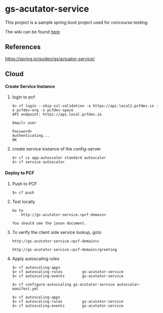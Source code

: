 # gs-acutator-service

This project is a sample spring boot project used for concourse testing. 

The wiki can be found [here](https://github.com/akoranne/gs-acutator-service.wiki.git)


## References
https://spring.io/guides/gs/actuator-service/


## Cloud

#### Create Service Instance

1. login to pcf

	```
	$> cf login --skip-ssl-validation -a https://api.local2.pcfdev.io -o pcfdev-org -s pcfdev-space
	API endpoint: https://api.local.pcfdev.io
	
	Email> user
	
	Password>
	Authenticating...
	OK
	```

2. create service instance of the config-server

	```
	$> cf cs app-autoscaler standard autoscaler
	$> cf service autoscaler
	```

#### Deploy to PCF 

1. Push to PCF

	```
	$> cf push
	```

2. Test locally

	```
	Go to
		http://gs-acutator-service.<pcf-domain>
	 
	You should see the jason document.
	```
	
3. To verify the client side service lookup, goto
   
	```
   	http://gs-acutator-service.<pcf-domain>/
   	
   	http://gs-acutator-service.<pcf-domain>/greeting
	```


4. Apply autoscaling rules
    ```
    $> cf autoscaling-apps      
    $> cf autoscaling-rules         gs-acutator-service
    $> cf autoscaling-events        gs-acutator-service

    $> cf configure-autoscaling gs-acutator-service autoscaler-manifest.yml

    $> cf autoscaling-apps      
    $> cf autoscaling-rules         gs-acutator-service
    $> cf autoscaling-events        gs-acutator-service


    ```
